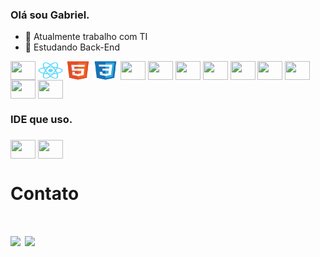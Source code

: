 ### Olá sou Gabriel.

- 🔭 Atualmente trabalho com TI 
- 🌱  Estudando Back-End 
<div style="display: inline_block">
    <img align="center" height="30" width="40" src="https://cdn.jsdelivr.net/gh/devicons/devicon/icons/javascript/javascript-original.svg" />
    <img align="center" height="30" width="40" src="https://raw.githubusercontent.com/devicons/devicon/master/icons/react/react-original.svg">
    <img align="center" height="30" width="40" src="https://raw.githubusercontent.com/devicons/devicon/master/icons/html5/html5-original.svg">
    <img align="center" height="30" width="40" src="https://raw.githubusercontent.com/devicons/devicon/master/icons/css3/css3-original.svg">
    <img align="center" height="30" width="40" src="https://cdn.jsdelivr.net/gh/devicons/devicon/icons/angularjs/angularjs-original.svg" />
    <img align="center" height="30" width="40" src="https://cdn.jsdelivr.net/gh/devicons/devicon/icons/django/django-plain.svg" />
    <img align="center" height="30" width="40" src="https://cdn.jsdelivr.net/gh/devicons/devicon/icons/go/go-original-wordmark.svg" />
    <img align="center" height="30" width="40" src="https://cdn.jsdelivr.net/gh/devicons/devicon/icons/mysql/mysql-plain-wordmark.svg" />
    <img align="center" height="30" width="40" src="https://cdn.jsdelivr.net/gh/devicons/devicon/icons/nodejs/nodejs-original-wordmark.svg" />
    <img align="center" height="30" width="40" src="https://cdn.jsdelivr.net/gh/devicons/devicon/icons/postgresql/postgresql-plain-wordmark.svg" />
    <img align="center" height="30" width="40" src="https://cdn.jsdelivr.net/gh/devicons/devicon/icons/python/python-original.svg" />
    <img align="center" height="30" width="40" src="https://cdn.jsdelivr.net/gh/devicons/devicon/icons/vuejs/vuejs-plain-wordmark.svg" />
    <img align="center" height="30" width="40" src="https://cdn.jsdelivr.net/gh/devicons/devicon/icons/java/java-original-wordmark.svg" />  
</div>
<div>
    <h3> IDE que uso. <h3>
        <img align="center" height="30" width="40" src="https://cdn.jsdelivr.net/gh/devicons/devicon@v2.15.1/devicon.min.css">
        <img align="center" height="30" width="40" src="https://cdn.jsdelivr.net/gh/devicons/devicon@v2.15.1/devicon.min.css">
</div>
<div>
    <h1> Contato <h1>
    <a href="https://www.linkedin.com/in/gabriel-demesio-2b0517222/" target="_blank"><img src="https://img.shields.io/badge/-LinkedIn-%230077B5?style=for-the-badge&logo=linkedin&logoColor=white" target="_blank"></a> 
     <a href = "mailto:gabrieldemesio01@gmail.com"><img src="https://img.shields.io/badge/-Gmail-%23333?style=for-the-badge&logo=gmail&logoColor=white" target="_blank"></a>
</div> 

